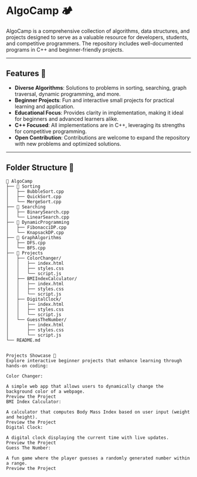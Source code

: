 # AlgoCamp 🏕️

AlgoCamp is a comprehensive collection of algorithms, data structures, and projects designed to serve as a valuable resource for developers, students, and competitive programmers. The repository includes well-documented programs in C++ and beginner-friendly projects.

---

## Features 🚀

- **Diverse Algorithms**: Solutions to problems in sorting, searching, graph traversal, dynamic programming, and more.
- **Beginner Projects**: Fun and interactive small projects for practical learning and application.
- **Educational Focus**: Provides clarity in implementation, making it ideal for beginners and advanced learners alike.
- **C++ Focused**: All implementations are in C++, leveraging its strengths for competitive programming.
- **Open Contribution**: Contributions are welcome to expand the repository with new problems and optimized solutions.

---

## Folder Structure 📁

```plaintext
📂 AlgoCamp
├── 📂 Sorting
│   ├── BubbleSort.cpp
│   ├── QuickSort.cpp
│   └── MergeSort.cpp
├── 📂 Searching
│   ├── BinarySearch.cpp
│   └── LinearSearch.cpp
├── 📂 DynamicProgramming
│   ├── FibonacciDP.cpp
│   └── KnapsackDP.cpp
├── 📂 GraphAlgorithms
│   ├── DFS.cpp
│   └── BFS.cpp
├── 📂 Projects
│   ├── ColorChanger/
│   │   ├── index.html
│   │   ├── styles.css
│   │   └── script.js
│   ├── BMIIndexCalculator/
│   │   ├── index.html
│   │   ├── styles.css
│   │   └── script.js
│   ├── DigitalClock/
│   │   ├── index.html
│   │   ├── styles.css
│   │   └── script.js
│   └── GuessTheNumber/
│       ├── index.html
│       ├── styles.css
│       └── script.js
└── README.md


Projects Showcase 🎨
Explore interactive beginner projects that enhance learning through hands-on coding:

Color Changer:

A simple web app that allows users to dynamically change the background color of a webpage.
Preview the Project
BMI Index Calculator:

A calculator that computes Body Mass Index based on user input (weight and height).
Preview the Project
Digital Clock:

A digital clock displaying the current time with live updates.
Preview the Project
Guess The Number:

A fun game where the player guesses a randomly generated number within a range.
Preview the Project

